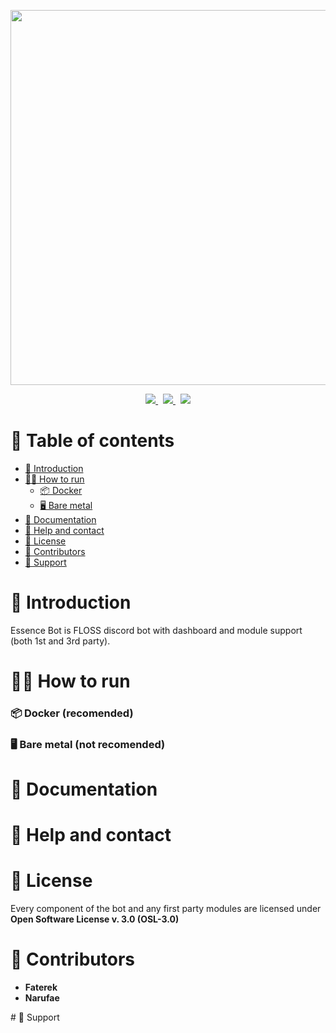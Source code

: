 <style> div {vertical-align:middle;} </style>

<div>
    <p align="center">
        <img src="https://s3.fater.dev/common-assets/banner-frame-essence-bot-bg.svg" width="600"></img>
    </p>
</div>

<div align="center">
    <a href='https://jenkins.fater.eu.org/job/Essence%20Bot/job/essence-bot/job/master/'>
        <img src='https://jenkins.fater.eu.org/buildStatus/icon?job=Essence+Bot%2Fessence-bot%2Fmaster&subject=Bot%20build%20status:'>
    </a>
    &nbsp;
    <a href='https://jenkins.fater.eu.org/job/Essence%20Bot/job/essence-bot-docs/job/master/'>
        <img src='https://jenkins.fater.eu.org/buildStatus/icon?job=Essence+Bot%2Fessence-bot-docs%2Fmaster&subject=Docs%20build%20status:'>
    </a>
    &nbsp;
    <a href='https://jenkins.fater.eu.org/job/Essence%20Bot/job/essence-bot-docs/job/master/'>
        <img src='https://jenkins.fater.eu.org/buildStatus/icon?job=Essence+Bot%2Fessence-bot-docs%2Fmaster&subject=Website%20build%20status:'>
    </a>
</div>

# 📜 Table of contents

- [📖 Introduction](#-introduction)
- [🧑‍💻 How to run](#-how-to-run)
  - [📦 Docker](#-docker-recomended)
  - [🖥️ Bare metal](#-bare-metal-not-recomended)
- [📄 Documentation](#-documentation)
- [💬 Help and contact](#-help-and-contact)
- [📃 License](#-license)
- [🤝 Contributors](#-contributors)
- [💖 Support](#-support)

# 📖 Introduction

Essence Bot is FLOSS discord bot with dashboard and module support (both 1st and 3rd party).

# 🧑‍💻 How to run

### 📦 Docker (**recomended**)

### 🖥️ Bare metal (**not recomended**)

# 📄 Documentation

# 💬 Help and contact

# 📃 License

Every component of the bot and any first party modules are licensed under **Open Software License v. 3.0 (OSL-3.0)**

# 🤝 Contributors

- **Faterek**
- **Narufae**
</div>
# 💖 Support
